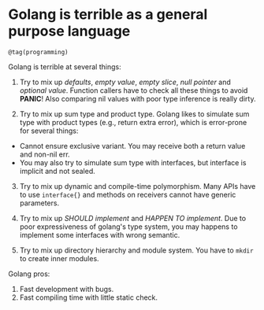 # Golang is terrible as a general purpose language
```
@tag(programming)
```

Golang is terrible at several things:

1. Try to mix up *defaults*, *empty value*, *empty slice*, *null pointer* and *optional value*.
Function callers have to check all these things to avoid **PANIC**!
Also comparing nil values with poor type inference is really dirty.

2. Try to mix up sum type and product type.
Golang likes to simulate sum type with product types (e.g., return extra error), which is error-prone for several things:
  - Cannot ensure exclusive variant. You may receive both a return value and non-nil err.
  - You may also try to simulate sum type with interfaces, but interface is implicit and not sealed.

3. Try to mix up dynamic and compile-time polymorphism.
Many APIs have to use `interface{}` and methods on receivers cannot have generic parameters.

4. Try to mix up *SHOULD implement* and *HAPPEN TO implement*.
Due to poor expressiveness of golang's type system, you may happens to implement some interfaces with wrong semantic.

5. Try to mix up directory hierarchy and module system.
You have to `mkdir` to create inner modules.

Golang pros:

1. Fast development with bugs.
2. Fast compiling time with little static check.
